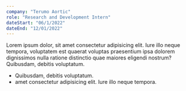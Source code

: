 ```yaml
---
company: "Terumo Aortic"
role: "Research and Development Intern"
dateStart: "06/1/2022"
dateEnd: "12/01/2022"
---
```


Lorem ipsum dolor, sit amet consectetur adipisicing elit. Iure illo neque tempora, voluptatem est quaerat voluptas praesentium ipsa dolorem dignissimos nulla ratione distinctio quae maiores eligendi nostrum? Quibusdam, debitis voluptatum.

- Quibusdam, debitis voluptatum.
- amet consectetur adipisicing elit. Iure illo neque tempora.
